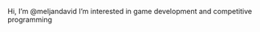 Hi, I’m @meljandavid
I’m interested in game development and competitive programming

<!---
meljandavid/meljandavid is a ✨ special ✨ repository because its `README.md` (this file) appears on your GitHub profile.
You can click the Preview link to take a look at your changes.
--->
